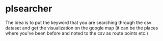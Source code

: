 # plsearcher
The idea is to put the keyword that you are searching through the csv dataset and get the visualization on the google map (it can be the places where you've been before and noted to the csv as route points etc.)
